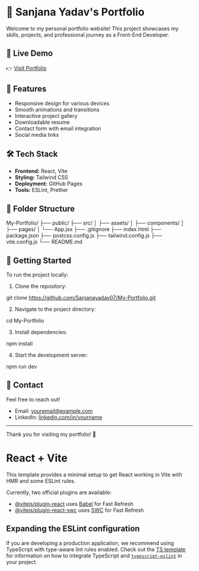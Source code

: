 # 💼 Sanjana Yadav's Portfolio

Welcome to my personal portfolio website! This project showcases my skills, projects, and professional journey as a Front-End Developer.

## 🔗 Live Demo

👉 [Visit Portfolio](https://sanjanayadav07.github.io/My-Portfolio)

## 📌 Features

- Responsive design for various devices
- Smooth animations and transitions
- Interactive project gallery
- Downloadable resume
- Contact form with email integration
- Social media links

## 🛠️ Tech Stack

- **Frontend:** React, Vite
- **Styling:** Tailwind CSS
- **Deployment:** GitHub Pages
- **Tools:** ESLint, Prettier

## 📂 Folder Structure

My-Portfolio/
├── public/
├── src/
│ ├── assets/
│ ├── components/
│ ├── pages/
│ └── App.jsx
├── .gitignore
├── index.html
├── package.json
├── postcss.config.js
├── tailwind.config.js
├── vite.config.js
└── README.md


## 🚀 Getting Started

To run the project locally:

1. Clone the repository:

git clone https://github.com/Sanjanayadav07/My-Portfolio.git

2. Navigate to the project directory:

cd My-Portfolio

3. Install dependencies:

npm install

4. Start the development server:

npm run dev


## 📧 Contact

Feel free to reach out!

- Email: [youremail@example.com](sanjanayadav3952@gmail.com)
- LinkedIn: [linkedin.com/in/yourname](https://linkedin.com/in/sanjana-yadav007)

---

Thank you for visiting my portfolio! 🌟




# React + Vite

This template provides a minimal setup to get React working in Vite with HMR and some ESLint rules.

Currently, two official plugins are available:

- [@vitejs/plugin-react](https://github.com/vitejs/vite-plugin-react/blob/main/packages/plugin-react) uses [Babel](https://babeljs.io/) for Fast Refresh
- [@vitejs/plugin-react-swc](https://github.com/vitejs/vite-plugin-react/blob/main/packages/plugin-react-swc) uses [SWC](https://swc.rs/) for Fast Refresh

## Expanding the ESLint configuration

If you are developing a production application, we recommend using TypeScript with type-aware lint rules enabled. Check out the [TS template](https://github.com/vitejs/vite/tree/main/packages/create-vite/template-react-ts) for information on how to integrate TypeScript and [`typescript-eslint`](https://typescript-eslint.io) in your project.
